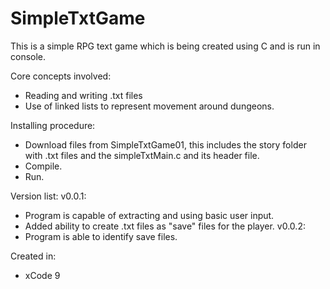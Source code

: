 # SimpleTxtGame
This is a simple RPG text game which is being created using C and is run in console.

Core concepts involved:
  - Reading and writing .txt files
  - Use of linked lists to represent movement around dungeons.

Installing procedure:
  - Download files from SimpleTxtGame01, this includes the story folder with .txt files and the simpleTxtMain.c and its header file.
  - Compile.
  - Run.

Version list:
v0.0.1:
  - Program is capable of extracting and using basic user input.
  - Added ability to create .txt files as "save" files for the player.
v0.0.2:
  - Program is able to identify save files.

Created in:
  - xCode 9
